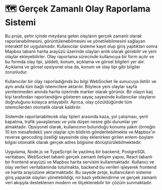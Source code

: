 # 🗺️ Gerçek Zamanlı Olay Raporlama Sistemi

Bu proje, şehir içinde meydana gelen olayların gerçek zamanlı olarak raporlanabilmesini, görüntülenebilmesini ve yönetilebilmesini sağlayan interaktif bir uygulamadır. Kullanıcılar sisteme kayıt olup giriş yaptıktan sonra Mapbox tabanlı harita arayüzü üzerinde olayları anlık olarak görebilir ve yeni olaylar ekleyebilirler. Olay raporlama sürecinde kullanıcıya bir form açılır ve bu formda olay tipi, şiddeti, konum, açıklama ve görsel bilgileri yer alır. Açıklama ve görsel opsiyonel olsa da, konum ve olay tipi gibi bilgiler zorunludur.


Kullanıcılar bir olay raporladığında bu bilgi WebSocket ile sunucuya iletilir ve aynı anda tüm bağlı istemcilere aktarılır. Böylece yeni olaylar sayfa yenilenmeden anında harita üzerinde marker olarak görünür. Bir olayın kaç kişi tarafından raporlandığını gösteren sayaç sayesinde kullanıcılar olayların doğruluğunu kolayca anlayabilir. Ayrıca, olay çözüldüğünde tüm istemcilerden otomatik olarak kaldırılır.


Sistemde raporlanabilecek olay tipleri arasında kaza, yol çalışması, şerit kapatma, trafik yavaşlaması ve yola düşen nesne gibi durumlar yer almaktadır. Opsiyonel olarak, kullanıcının bulunduğu konuma yakın (örneğin 10 km mesafedeki) yeni olaylar için bildirim gönderilebilmekte ve Mapbox’ın reverse geocoding özelliği sayesinde olay eklenirken girilen enlem-boylam bilgisi otomatik olarak gerçek adres bilgisine dönüştürülebilmektedir.


Uygulama, Node.js ve TypeScript ile yazılmış bir backend, PostgreSQL veritabanı, WebSocket tabanlı gerçek zamanlı iletişim yapısı, React tabanlı bir frontend arayüzü ve Mapbox harita servisini kullanmaktadır. Kullanıcı ve olay verileri veritabanında tutulmakta, backend bu verileri işleyerek frontend ve harita arayüzüne aktarmaktadır. Bu sayede proje, kullanıcıların sisteme giriş yaparak olayları yönetebildiği, rol bazlı yetkilendirme ve gerçek zamanlı veri akışıyla desteklenen modern ve ölçeklenebilir bir çözüm sunmaktadır.
